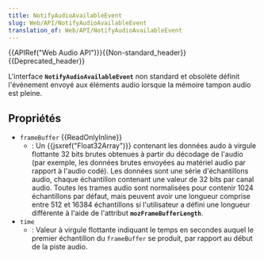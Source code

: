 ```yaml
---
title: NotifyAudioAvailableEvent
slug: Web/API/NotifyAudioAvailableEvent
translation_of: Web/API/NotifyAudioAvailableEvent
---
```


{{APIRef("Web Audio API")}}{{Non-standard_header}}{{Deprecated_header}}

L'interface **`NotifyAudioAvailableEvent`** non standard et obsolète définit l'événement envoyé aux éléments audio lorsque la mémoire tampon audio est pleine.

## Propriétés

- `frameBuffer` {{ReadOnlyInline}}
  - : Un {{jsxref("Float32Array")}} contenant les données audo à virgule flottante 32 bits brutes obtenues à partir du décodage de l'audio (par exemple, les données brutes envoyées au matériel audio par rapport à l'audio codé). Les données sont une série d'échantillons audio, chaque échantillon contenant une valeur de 32 bits par canal audio. Toutes les trames audio sont normalisées pour contenir 1024 échantillons par défaut, mais peuvent avoir une longueur comprise entre 512 et 16384 échantillons si l'utilisateur a défini une longueur différente à l'aide de l'attribut **`mozFrameBufferLength`**.
- `time`
  - : Valeur à virgule flottante indiquant le temps en secondes auquel le premier échantillon du `frameBuffer` se produit, par rapport au début de la piste audio.
